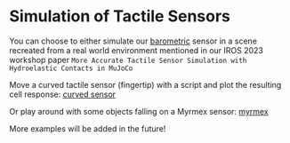 # Simulation of Tactile Sensors

You can choose to either simulate our [barometric](./baro_5x5) sensor in a scene recreated from a real world environment mentioned in our IROS 2023 workshop paper `More Accurate Tactile Sensor Simulation with Hydroelastic Contacts in MuJoCo`

Move a curved tactile sensor (fingertip) with a script and plot the resulting cell response: [curved sensor](./curved_fingertip)

Or play around with some objects falling on a Myrmex sensor: [myrmex](./myrmex) 

More examples will be added in the future!
